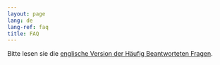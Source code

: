 ```yaml
---
layout: page
lang: de
lang-ref: faq
title: FAQ
---
```


Bitte lesen sie die [englische Version der Häufig Beantworteten Fragen](/en/faq).

